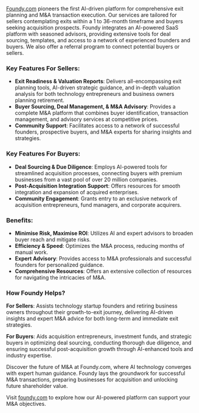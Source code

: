 [Foundy.com](https://www.foundy.com) pioneers the first AI-driven platform for comprehensive exit planning and M&A transaction execution. Our services are tailored for sellers contemplating exits within a 1 to 36-month timeframe and buyers seeking acquisition prospects. Foundy integrates an AI-powered SaaS platform with seasoned advisors, providing extensive tools for deal sourcing, templates, and access to a network of experienced founders and buyers. We also offer a referral program to connect potential buyers or sellers.

### Key Features For Sellers:
- **Exit Readiness & Valuation Reports**: Delivers all-encompassing exit planning tools, AI-driven strategic guidance, and in-depth valuation analysis for both technology entrepreneurs and business owners planning retirement.
- **Buyer Sourcing, Deal Management, & M&A Advisory**: Provides a complete M&A platform that combines buyer identification, transaction management, and advisory services at competitive prices.
- **Community Support**: Facilitates access to a network of successful founders, prospective buyers, and M&A experts for sharing insights and strategies.

### Key Features For Buyers:
- **Deal Sourcing & Due Diligence**: Employs AI-powered tools for streamlined acquisition processes, connecting buyers with premium businesses from a vast pool of over 20 million companies.
- **Post-Acquisition Integration Support**: Offers resources for smooth integration and expansion of acquired enterprises.
- **Community Engagement**: Grants entry to an exclusive network of acquisition entrepreneurs, fund managers, and corporate acquirers.

### Benefits:
- **Minimise Risk, Maximise ROI**: Utilizes AI and expert advisors to broaden buyer reach and mitigate risks.
- **Efficiency & Speed**: Optimizes the M&A process, reducing months of manual work.
- **Expert Advisory**: Provides access to M&A professionals and successful founders for personalized guidance.
- **Comprehensive Resources**: Offers an extensive collection of resources for navigating the intricacies of M&A.

### How Foundy Helps?

**For Sellers**: Assists technology startup founders and retiring business owners throughout their growth-to-exit journey, delivering AI-driven insights and expert M&A advice for both long-term and immediate exit strategies.

**For Buyers**: Aids acquisition entrepreneurs, investment funds, and strategic buyers in optimizing deal sourcing, conducting thorough due diligence, and ensuring successful post-acquisition growth through AI-enhanced tools and industry expertise.

Discover the future of M&A at Foundy.com, where AI technology converges with expert human guidance. Foundy lays the groundwork for successful M&A transactions, preparing businesses for acquisition and unlocking future shareholder value.

Visit [foundy.com](https://www.foundy.com) to explore how our AI-powered platform can support your M&A objectives.

